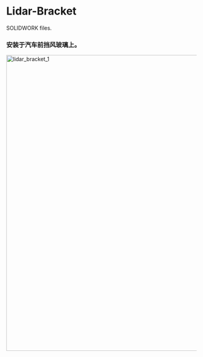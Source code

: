 # Lidar-Bracket
SOLIDWORK files.

### 安装于汽车前挡风玻璃上。

<img width="781" alt="lidar_bracket_1" src="https://user-images.githubusercontent.com/60951105/183939246-a5239a92-0b13-48c7-8dda-da9ae544bc54.png">
